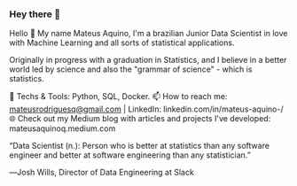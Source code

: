 ### Hey there 👋

Hello 👋
My name Mateus Aquino, I'm a brazilian Junior Data Scientist in love with Machine Learning and all sorts of statistical applications.

Originally in progress with a graduation in Statistics, and I believe in a better world led by science and also the "grammar of science" - which is statistics.

👯 Techs & Tools: Python, SQL, Docker.
📫 How to reach me: mateusrodriguesq@gmail.com | LinkedIn: linkedin.com/in/mateus-aquino-/
🌐 Check out my Medium blog with articles and projects I've developed: mateusaquinoq.medium.com


“Data Scientist (n.): Person who is better at statistics than any software engineer and better at software engineering than any statistician.”

―Josh Wills, Director of Data Engineering at Slack
